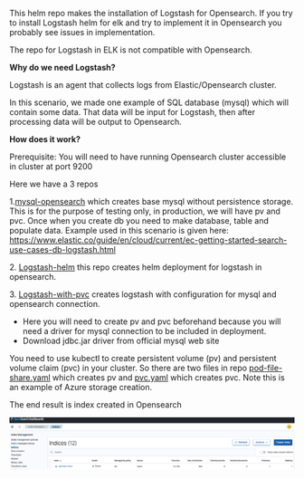 ﻿This helm repo makes the installation of Logstash for Opensearch. If you try to install Logstash helm for elk and try to implement it in Opensearch you probably see issues in implementation. 

The repo for Logstash in ELK is not compatible with Opensearch.

**Why do we need Logstash?**

Logstash is an agent that collects logs from Elastic/Opensearch cluster. 

In this scenario, we made one example of SQL database (mysql) which will contain some data. That data will be input for Logstash, then after processing data will be output to Opensearch. 

**How does it work?**

Prerequisite: You will need to have running Opensearch cluster accessible in cluster at port 9200

Here we have a 3 repos

1\.[mysql-opensearch](https://github.com/milanpetrovic87/helm-mysql-logstash-opensearch/tree/main/mysql-opensearch) which creates base mysql without persistence storage. This is for the purpose of testing only, in production, we will have pv and pvc. Once when you create db you need to make database, table and populate data. Example used in this scenario is given here:
<https://www.elastic.co/guide/en/cloud/current/ec-getting-started-search-use-cases-db-logstash.html>

2\. [Logstash-helm](https://github.com/milanpetrovic87/helm-mysql-logstash-opensearch/tree/main/logstash-helm) this repo creates helm deployment for logstash in opensearch.

3\. [Logstash-with-pvc](https://github.com/milanpetrovic87/helm-mysql-logstash-opensearch/tree/main/logstash-with-pvc) creates logstash with configuration for mysql and opensearch connection. 

- Here you will need to create pv and pvc beforehand because you will need a driver for mysql connection to be included in deployment.
- Download jdbc.jar driver from official mysql web site

You need to use kubectl to create persistent volume (pv) and persistent volume claim (pvc) in your cluster. So there are two files in repo [pod-file-share.yaml](https://github.com/milanpetrovic87/helm-mysql-logstash-opensearch/blob/main/pod-file-share.yaml) which creates pv and [pvc.yaml](https://github.com/milanpetrovic87/helm-mysql-logstash-opensearch/blob/main/pvc.yaml) which creates pvc. Note this is an example of Azure storage creation.

The end result is index created in Opensearch

![alt text](https://github.com/milanpetrovic87/helm-mysql-logstash-opensearch/blob/main/opensearch_with_logstash_and_mysql.png)
